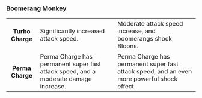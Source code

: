 ### Boomerang Monkey


<table>
   <tr>
    <td align='center'>
       <h4>Turbo Charge</h4>
    </td>
    <td>
       Significantly increased attack speed.
    </td>
    <td>
       Moderate attack speed increase, and boomerangs shock Bloons.
    </td>
</tr><tr>
    <td align='center'>
       <h4>Perma Charge</h4>
    </td>
    <td>
       Perma Charge has permanent super fast attack speed, and a moderate damage increase.
    </td>
    <td>
       Perma Charge has permanent super fast attack speed, and an even more powerful shock effect.
    </td>
</tr>
</table>